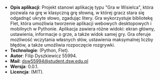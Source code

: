 - **Opis aplikacji**: Projekt stanowi aplikację typu "Gra w Wisielca", która pozwala na grę w klasyczną grę słowną, w której gracz stara się odgadnąć ukryte słowo, zgadując litery. Gra wykorzystuje bibliotekę Flet, która umożliwia tworzenie aplikacji webowych desktopowych i mobilnych w Pythonie.
Aplikacja zawiera różne widoki: ekran główny, ustawienia, informacje o grze, a także widok samej gry. Gra oferuje możliwość wczytania własnych słów, ustawienia maksymalnej liczby błędów, a także umożliwia rozpoczęcie rozgrywki.
- **Technologie**: (Python, Flet).
- **Autor**: Filip Dyszkiewicz 55994.
- **Mail**: dsw55994@student.dsw.edu.pl
- **Wersja**: 0.0.1.
- **Licencja**: (MIT).
